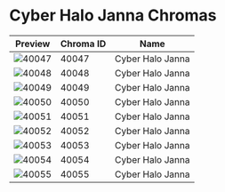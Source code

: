 # Cyber Halo Janna Chromas



| Preview | Chroma ID | Name |
|---------|-----------|------|
| ![40047](https://raw.communitydragon.org/latest/plugins/rcp-be-lol-game-data/global/default/v1/champion-chroma-images/40/40047.png) | 40047 | Cyber Halo Janna |
| ![40048](https://raw.communitydragon.org/latest/plugins/rcp-be-lol-game-data/global/default/v1/champion-chroma-images/40/40048.png) | 40048 | Cyber Halo Janna |
| ![40049](https://raw.communitydragon.org/latest/plugins/rcp-be-lol-game-data/global/default/v1/champion-chroma-images/40/40049.png) | 40049 | Cyber Halo Janna |
| ![40050](https://raw.communitydragon.org/latest/plugins/rcp-be-lol-game-data/global/default/v1/champion-chroma-images/40/40050.png) | 40050 | Cyber Halo Janna |
| ![40051](https://raw.communitydragon.org/latest/plugins/rcp-be-lol-game-data/global/default/v1/champion-chroma-images/40/40051.png) | 40051 | Cyber Halo Janna |
| ![40052](https://raw.communitydragon.org/latest/plugins/rcp-be-lol-game-data/global/default/v1/champion-chroma-images/40/40052.png) | 40052 | Cyber Halo Janna |
| ![40053](https://raw.communitydragon.org/latest/plugins/rcp-be-lol-game-data/global/default/v1/champion-chroma-images/40/40053.png) | 40053 | Cyber Halo Janna |
| ![40054](https://raw.communitydragon.org/latest/plugins/rcp-be-lol-game-data/global/default/v1/champion-chroma-images/40/40054.png) | 40054 | Cyber Halo Janna |
| ![40055](https://raw.communitydragon.org/latest/plugins/rcp-be-lol-game-data/global/default/v1/champion-chroma-images/40/40055.png) | 40055 | Cyber Halo Janna |